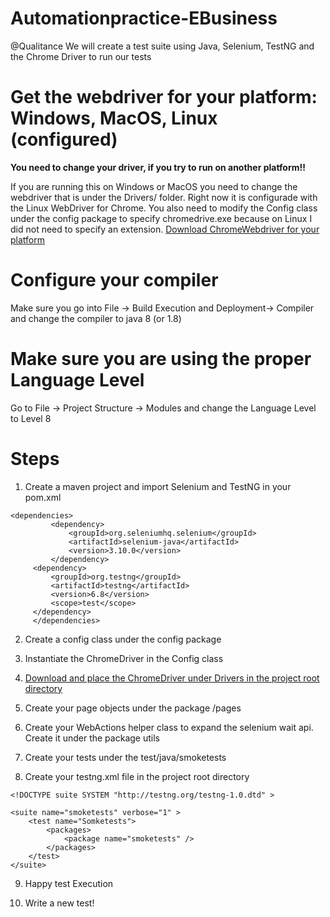 # Automationpractice-EBusiness
@Qualitance
We will create a test suite using Java, Selenium, TestNG and the Chrome Driver to run our tests

#  Get the webdriver for your platform: Windows, MacOS, Linux (configured)
**You need to change your driver, if you try to run on another platform!!**

If you are running this on Windows or MacOS you need to change the webdriver that is under the Drivers/ folder. Right now it is configurade with the Linux WebDriver for Chrome. You also need to modify the Config class under the config package to specify chromedrive.exe because on Linux I did not need to specify an extension. 
[Download ChromeWebdriver for your platform](https://chromedriver.storage.googleapis.com/index.html?path=2.37/)
# Configure your compiler
Make sure you go into File -> Build Execution and Deployment-> Compiler and change the compiler to java 8 (or 1.8)

# Make sure you are using the proper Language Level
Go to File -> Project Structure -> Modules and change the Language Level to Level 8 

# Steps

1. Create a maven project and import Selenium and TestNG in your pom.xml

```
<dependencies>
         <dependency>
             <groupId>org.seleniumhq.selenium</groupId>
             <artifactId>selenium-java</artifactId>
             <version>3.10.0</version>
         </dependency>
     <dependency>
         <groupId>org.testng</groupId>
         <artifactId>testng</artifactId>
         <version>6.8</version>
         <scope>test</scope>
     </dependency>
     </dependencies>
 ```
 
 2. Create a config class under the config package
 
 3. Instantiate the ChromeDriver in the Config class
 
 4. [Download and place the ChromeDriver under Drivers in the project root directory](https://chromedriver.storage.googleapis.com/index.html?path=2.37/)
 
 5. Create your page objects under the package /pages

 6. Create your WebActions helper class to expand the selenium wait api. Create it under the package utils
 
 7. Create your tests under the test/java/smoketests 
 
 8. Create your testng.xml file in the project root directory
 
 ```
 <!DOCTYPE suite SYSTEM "http://testng.org/testng-1.0.dtd" >
 
 <suite name="smoketests" verbose="1" >
     <test name="Somketests">
         <packages>
             <package name="smoketests" />
         </packages>
     </test>
 </suite>

```
9. Happy test Execution

10. Write a new test!
 
